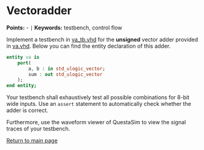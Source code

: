
# Vectoradder
**Points:** - ` | ` **Keywords:** testbench, control flow

Implement a testbench in [va_tb.vhd](tb/va_tb.vhd) for the **unsigned** vector adder provided in [va.vhd](src/va.vhd).
Below you can find the entity declaration of this adder.

```vhdl
entity va is
	port(
		a, b : in std_ulogic_vector;
		sum : out std_ulogic_vector
	);
end entity;
```

Your testbench shall exhaustively test all possible combinations for 8-bit wide inputs.
Use an `assert` statement to automatically check whether the adder is correct.

Furthermore, use the waveform viewer of QuestaSim to view the signal traces of your testbench.

[Return to main page](../../../readme.md)
